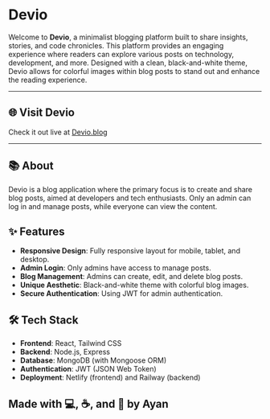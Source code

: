 # Devio

Welcome to **Devio**, a minimalist blogging platform built to share insights, stories, and code chronicles. This platform provides an engaging experience where readers can explore various posts on technology, development, and more. Designed with a clean, black-and-white theme, Devio allows for colorful images within blog posts to stand out and enhance the reading experience.

---

## 🌐 Visit Devio

Check it out live at [Devio.blog](https://devio.blog)

---

## 📚 About

Devio is a blog application where the primary focus is to create and share blog posts, aimed at developers and tech enthusiasts. Only an admin can log in and manage posts, while everyone can view the content.

## ✨ Features

- **Responsive Design**: Fully responsive layout for mobile, tablet, and desktop.
- **Admin Login**: Only admins have access to manage posts.
- **Blog Management**: Admins can create, edit, and delete blog posts.
- **Unique Aesthetic**: Black-and-white theme with colorful blog images.
- **Secure Authentication**: Using JWT for admin authentication.

## 🛠️ Tech Stack

- **Frontend**: React, Tailwind CSS
- **Backend**: Node.js, Express
- **Database**: MongoDB (with Mongoose ORM)
- **Authentication**: JWT (JSON Web Token)
- **Deployment**: Netlify (frontend) and Railway (backend)

## Made with 💻, ☕, and 🖤 by Ayan

